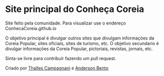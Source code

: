 # Site principal do Conheça Coreia

Site feito pela comunidade. Para visualizar use o endereço ConhecaCoreia.github.io

O objetivo principal é divulgar outros sites que divulgam informações da Coreia Popular, sites oficiais, sites de turismo, etc.
O objetivo secundario é divulgar informações da Coreia Popular, pictoriais, revistas, jornais, etc.

Sinta-se livre para contribuir fazendo um pull request.

Criado por [Thalles Campagnani](https://Campagnani.GitHub.io) e [Anderson Bento](https://BentoAVB.GitHub.io)
